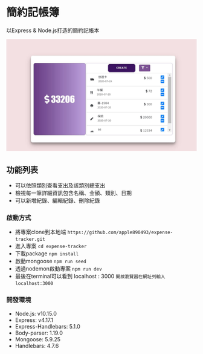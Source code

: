
# 簡約記帳簿
以Express & Node.js打造的簡約記帳本

![image](https://github.com/apple890493/expense-tracker/blob/master/A12.JPG)


## 功能列表
- 可以依照類別查看支出及該類別總支出
- 檢視每一筆詳細資訊包含名稱、金額、類別、日期
- 可以新增紀錄、編輯紀錄、刪除紀錄

### 啟動方式
- 將專案clone到本地端
  `https://github.com/apple890493/expense-tracker.git`
- 進入專案
  `cd expense-tracker`
- 下載package
  `npm install`
- 啟動mongoose
  `npm run seed`
- 透過nodemon啟動專案
  `npm run dev`
- 最後在terminal可以看到 localhost : 3000
  `開啟瀏覽器在網址列輸入localhost:3000`

### 開發環境
- Node.js: v10.15.0
- Express: v4.17.1
- Express-Handlebars: 5.1.0
- Body-parser: 1.19.0
- Mongoose: 5.9.25
- Handlebars: 4.7.6